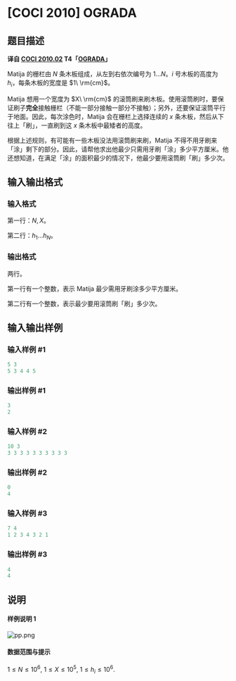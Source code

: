# [COCI 2010] OGRADA

## 题目描述

 **译自 [COCI 2010.02](http://hsin.hr/coci/archive/2009_2010/) T4「[OGRADA](http://hsin.hr/coci/archive/2009_2010/contest4_tasks.pdf)」**

Matija 的栅栏由 $N$ 条木板组成，从左到右依次编号为 $1\ldots N$。$i$ 号木板的高度为 $h_i$，每条木板的宽度是 $1\ \rm{cm}$。

Matija 想用一个宽度为 $X\ \rm{cm}$ 的滚筒刷来刷木板。使用滚筒刷时，要保证刷子**完全**接触栅栏（不能一部分接触一部分不接触）；另外，还要保证滚筒平行于地面。因此，每次涂色时，Matija 会在栅栏上选择连续的 $x$ 条木板，然后从下往上「刷」，一直刷到这 $x$ 条木板中最矮者的高度。

根据上述规则，有可能有一些木板没法用滚筒刷来刷，Matija 不得不用牙刷来「涂」剩下的部分。因此，请帮他求出他最少只需用牙刷「涂」多少平方厘米。他还想知道，在满足「涂」的面积最少的情况下，他最少要用滚筒刷「刷」多少次。

## 输入输出格式

### 输入格式

第一行：$N,X$。

第二行：$h_1\ldots h_N$。

### 输出格式

两行。

第一行有一个整数，表示 Matija 最少需用牙刷涂多少平方厘米。

第二行有一个整数，表示最少要用滚筒刷「刷」多少次。

## 输入输出样例

### 输入样例 #1

```cpp
5 3
5 3 4 4 5
```


### 输出样例 #1

```cpp
3
2
```


### 输入样例 #2

```cpp
10 3
3 3 3 3 3 3 3 3 3 3
```


### 输出样例 #2

```cpp
0
4
```


### 输入样例 #3

```cpp
7 4
1 2 3 4 3 2 1
```


### 输出样例 #3

```cpp
4
4
```


## 说明

#### 样例说明 1

![pp.png](https://i.loli.net/2018/12/30/5c289875b3356.png)

#### 数据范围与提示

$1\le N\le 10^6,$ $1\le X\le 10^5,$ $1\le h_i\le 10^6$.

